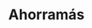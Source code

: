 ---
title: "Ahorramás"
url: /madrid/ahorramas-avenida-de-la-ciudad-de-barcelona/
shop: supermercado
---